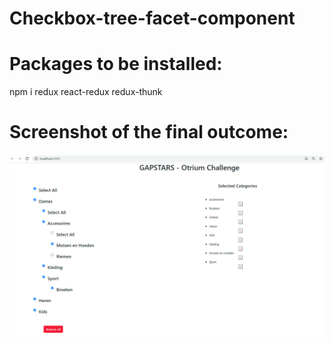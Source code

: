 # Checkbox-tree-facet-component


# Packages to be installed:

npm i redux react-redux redux-thunk


# Screenshot of the final outcome:

![](Images/screenshot.PNG)

